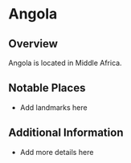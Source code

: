 # Angola
## Overview
Angola is located in Middle Africa.

## Notable Places
- Add landmarks here

## Additional Information
- Add more details here
